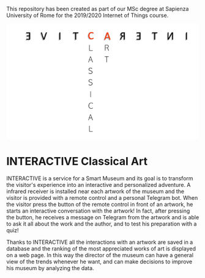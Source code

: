 This repository has been created as part of our MSc degree at Sapienza University of Rome for the 2019/2020 Internet of Things course.

![logo](/images/interACtive.png)
# INTERACTIVE Classical Art
INTERACTIVE is a service for a Smart Museum and its goal is to transform the visitor's experience 
into an interactive and personalized adventure.
A infrared receiver is installed near each artwork of the museum and the visitor is provided with a remote control and a personal Telegram bot. 
When the visitor press the button of the remote control in front of an artwork, he starts an interactive conversation with the artwork! 
In fact, after pressing the button, he receives a message on Telegram from the artwork and is able to ask it all about the work and the author, and to test his preparation 
with a quiz!

Thanks to INTERACTIVE all the interactions with an artwork are saved in a database and the ranking of the most appreciated works of art is displayed on a web page.
In this way the director of the museum can have a general view of the trends whenever he want, and can make decisions to improve his museum by analyzing the data.
